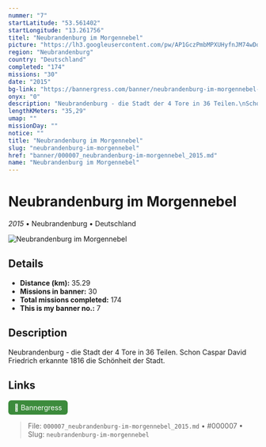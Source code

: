 ```yaml
---
nummer: "7"
startLatitude: "53.561402"
startLongitude: "13.261756"
titel: "Neubrandenburg im Morgennebel"
picture: "https://lh3.googleusercontent.com/pw/AP1GczPmbMPXUHyfnJM74wDoKNARFhcH8rcOCVLiwk10EYMnl6itxdJA1oIBNnGonL4H371Z-rKih91YQRpWP5wPazUuMhtvMwGHfezZNga2B-I9z_ss4vE3fS7RmUm73URrNaVfKuWtpL61vPrOwNRbdZQBbw"
region: "Neubrandenburg"
country: "Deutschland"
completed: "174"
missions: "30"
date: "2015"
bg-link: "https://bannergress.com/banner/neubrandenburg-im-morgennebel-f2f5"
onyx: "0"
description: "Neubrandenburg - die Stadt der 4 Tore in 36 Teilen.\nSchon Caspar David Friedrich erkannte 1816 die Schönheit der Stadt."
lengthKMeters: "35,29"
umap: ""
missionDay: ""
notice: ""
title: "Neubrandenburg im Morgennebel"
slug: "neubrandenburg-im-morgennebel"
href: "banner/000007_neubrandenburg-im-morgennebel_2015.md"
name: "Neubrandenburg im Morgennebel"
---
```

# Neubrandenburg im Morgennebel

*2015* • Neubrandenburg • Deutschland

![Neubrandenburg im Morgennebel](https://lh3.googleusercontent.com/pw/AP1GczPmbMPXUHyfnJM74wDoKNARFhcH8rcOCVLiwk10EYMnl6itxdJA1oIBNnGonL4H371Z-rKih91YQRpWP5wPazUuMhtvMwGHfezZNga2B-I9z_ss4vE3fS7RmUm73URrNaVfKuWtpL61vPrOwNRbdZQBbw)



## Details
- **Distance (km):** 35.29
- **Missions in banner:** 30
- **Total missions completed:** 174
- **This is my banner no.:** 7



## Description
Neubrandenburg - die Stadt der 4 Tore in 36 Teilen.
Schon Caspar David Friedrich erkannte 1816 die Schönheit der Stadt.



## Links
<a href="https://bannergress.com/banner/neubrandenburg-im-morgennebel-f2f5" target="_blank" style="display:inline-block;margin-right:8px;padding:6px 12px;background:#3c8b3c;color:#fff;text-decoration:none;border-radius:6px;">🔗 Bannergress</a>



> File: `000007_neubrandenburg-im-morgennebel_2015.md`
> • #000007
> • Slug: `neubrandenburg-im-morgennebel`
